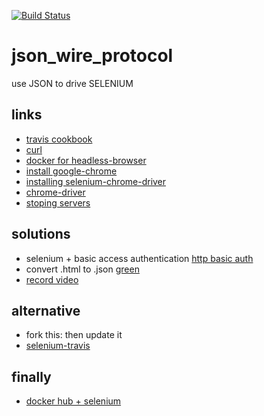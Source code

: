 
[![Build Status](https://travis-ci.org/brownman/json_wire_protocol.svg?branch=master)](https://travis-ci.org/brownman/json_wire_protocol)




# json_wire_protocol
use JSON to drive SELENIUM

links
----
- [ travis cookbook ](https://github.com/travis-ci/travis-cookbooks/tree/a06df0c48610276d9c97306e230c1e735fe292c8/ci_environment/xserver)
- [ curl ](https://github.com/detro/ghostdriver/blob/master/test/fixtures/testcase-issue_240/wb.rb)
- [ docker for headless-browser ](https://github.com/rtc-io/dockerized-browsers/blob/master/Makefile)
- [ install google-chrome ](https://github.com/rtc-io/webrtc-testing-on-travis)
- [ installing selenium-chrome-driver ](https://github.com/sebv/sv-selenium/tree/master/bin)
- [ chrome-driver ](https://sites.google.com/a/chromium.org/chromedriver/capabilities)
- [ stoping servers ](http://dionysus.uraganov.net/software/how-to-install-selenium-server-with-firefox-on-ubuntu-11-10/ )


solutions
----
- selenium + basic access authentication [http basic auth](http://www.httpwatch.com/httpgallery/authentication/)
- convert .html to .json [green](https://travis-ci.org/sebuilder/se-builder/pull_requests)
- [ record video ](https://github.com/rtc-io/dockerized-browsers/blob/master/base/scripts/setup-loopbackvideo.sh)


alternative
----
- fork this: then update it
- [selenium-travis](https://github.com/jarib/selenium-travis)


finally
-----
- [docker hub + selenium](https://registry.hub.docker.com/search?q=selenium&s=stars)
